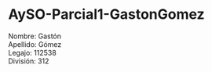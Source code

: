 # AySO-Parcial1-GastonGomez
Nombre: Gastón<br>
Apellido: Gómez<br>
Legajo: 112538<br>
División: 312
